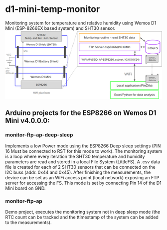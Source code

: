 # d1-mini-temp-monitor
Monitoring system for temperature and relative humidity using Wemos D1 Mini (ESP-8266EX based system) and SHT30 sensor.
![alt text](https://github.com/brunocasu/d1-mini-temp-monitor/blob/master/doc/system_arch.png?raw=true)

## Arduino projects for the ESP8266 on Wemos D1 Mini v4.0.0.0:
### monitor-ftp-ap-deep-sleep
Implements a low Power mode using the ESP8266 Deep sleep settings (PIN 16 Must be connected to RST for this mode to work).
The monitoring system is a loop where every iteration the SHT30 temperature and humidity parameters are read and stored in a local File System (LittleFS).
A .csv data file is created for each of 2 SHT30 sensors that can be connected on the I2C buss (addr. 0x44 and 0x45).
After finishing the measurements, the device can be set as an WiFi access point (local network) exposing an FTP server for accessing the FS.
This mode is set by connecting Pin 14 of the D1 Mini board on GND.


### monitor-ftp-ap
Demo project, executes the monitoring system not in deep sleep mode (the RTC count can be tracked and the ttimestamp of the system can be added to the measurements). 

